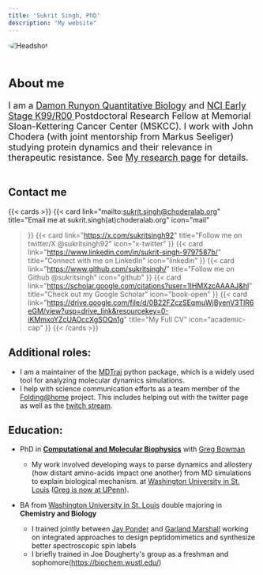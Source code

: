 ```yaml
---
title: 'Sukrit Singh, PhD'
description: "My website"
---
```


<!-- All in one block style of header card -->
<!-- 
<div style="display: flex; flex-wrap: wrap; align-items: center; gap: 20px;">
    <div style="flex: 1; min-width: 350px; display: flex; justify-content: center;">
        <img src="/images/singh-sukrit-headshot.jpg" alt="Headshot" style="max-width: 100%; height: auto; border-radius: 50%;">
    </div>
    <div style="flex: 2; min-width: 350px;">
        <h2 style="font-size: 24px;">About me</h2>
        <p style="font-size: 18px;">
        I am a <a href="" style="font-size: 18px;">Damon Runyon Quantitative Biology</a> 
        and <a href="" style="font-size: 18px;">NCI Early Stage K99/R00 </a> Postdoctoral Research Fellow at Memorial Sloan-Kettering Cancer Center (MSKCC). I work with John Chodera (with joint mentorship from Markus Seeliger) studying protein dynamics and their relevance in therapeutic resistance. See <a href="/research/_index.md" style="font-size: 18px;">My research page</a> for details.
        </p>
        <h2 style="font-size: 24px;">Contact me</h2>
        {{< cards >}}
          {{< card link="mailto:sukrit.singh@choderalab.org" 
          title="Email me at sukrit.singh(at)choderalab.org" 
          icon="mail"
          >}}
          {{< card link="https://x.com/sukritsingh92" 
          title="Follow me on twitter/X @sukritsingh92"
          icon="x-twitter"
          >}}
          {{< card link="https://www.linkedin.com/in/sukrit-singh-9797587b/" 
          title="Connect with me on LinkedIn"
          icon="linkedin"
          >}}
          {{< card link="https://www.github.com/sukritsingh/" 
          title="Follow me on Github @sukritsingh"
          icon="github"
          >}}
          {{< card link="https://scholar.google.com/citations?user=1IHMXzcAAAAJ&hl" 
          title="Check out my Google Scholar"
          icon="book-open"
          >}}
          {{< card link="https://drive.google.com/file/d/0B22FZczSEqmuWjByenV3TlR6eGM/view?usp=drive_link&resourcekey=0-iKMmxoYZcUAOccXgSOQn1g" 
          title="My Full CV"
          icon="academic-cap"
          >}}
        {{< /cards >}}
    </div>
</div> -->


<div style="display: flex; flex-wrap: wrap; align-items: center; gap: 20px;">
    <div style="flex: 1; min-width: 350px;">
        <img src="/images/singh-sukrit-headshot.jpg" alt="Headshot" style="max-width: 100%; height: auto; border-radius: 50%;">
    </div>
    <div style="flex: 2; min-width: 250px;">
        <h2 style="font-size: 24px;">About me</h2>
        <p style="font-size: 18px;">
        I am a <a href="" style="font-size: 18px;">Damon Runyon Quantitative Biology</a> 
        and <a href="" style="font-size: 18px;">NCI Early Stage K99/R00 </a> Postdoctoral Research Fellow at Memorial Sloan-Kettering Cancer Center (MSKCC). I work with John Chodera (with joint mentorship from Markus Seeliger) studying protein dynamics and their relevance in therapeutic resistance. See <a href="/research/" style="font-size: 18px;">My research page</a> for details.
        </p>
    </div>
</div>

## Contact me
{{< cards >}}
  {{< card link="mailto:sukrit.singh@choderalab.org" 
  title="Email me at sukrit.singh(at)choderalab.org" 
  icon="mail"
  >}}
  {{< card link="https://x.com/sukritsingh92" 
  title="Follow me on twitter/X @sukritsingh92"
  icon="x-twitter"
  >}}
  {{< card link="https://www.linkedin.com/in/sukrit-singh-9797587b/" 
  title="Connect with me on LinkedIn"
  icon="linkedin"
  >}}
  {{< card link="https://www.github.com/sukritsingh/" 
  title="Follow me on Github @sukritsingh"
  icon="github"
  >}}
  {{< card link="https://scholar.google.com/citations?user=1IHMXzcAAAAJ&hl" 
  title="Check out my Google Scholar"
  icon="book-open"
  >}}
  {{< card link="https://drive.google.com/file/d/0B22FZczSEqmuWjByenV3TlR6eGM/view?usp=drive_link&resourcekey=0-iKMmxoYZcUAOccXgSOQn1g" 
  title="My Full CV"
  icon="academic-cap"
  >}}
{{< /cards >}}


## Additional roles:
- I am a maintainer of the [MDTraj](http://mdtraj.readthedocs.io) python package, which is a widely used tool for analyzing molecular dynamics simulations.
- I help with science communication efforts as a team member of the [Folding@home](https://foldingathome.org) project. This includes
helping out with the twitter page as well as the [twitch stream](https://twitch.tv/foldingathomedotorg).

## Education: 
- PhD in [__Computational and Molecular Biophysics__](https://dbbs.wustl.edu/programs/biochemistry-biophysics-structural-biology/) with [Greg Bowman](https://bowmanlab.seas.upenn.edu/)
    - My work involved developing ways to parse dynamics and allostery (how distant amino-acids impact one another) from MD simulations to explain biological mechanism. 
at [Washington University in St. Louis](https://biochem.wustl.edu/) ([Greg is now at UPenn](https://bowmanlab.seas.upenn.edu/)). 

- BA from [Washington University in St. Louis](https://wustl.edu/) double
majoring in __Chemistry and Biology__
    - I trained jointly between [Jay Ponder](https://dasher.wustl.edu/) and 
    [Garland Marshall](https://biochem.wustl.edu/faculty/marshall) working on integrated 
    approaches to design peptidomimetics and synthesize better spectroscopic spin labels
    - I briefly trained in Joe Dougherty's group as a freshman and sophomore(https://biochem.wustl.edu/)
